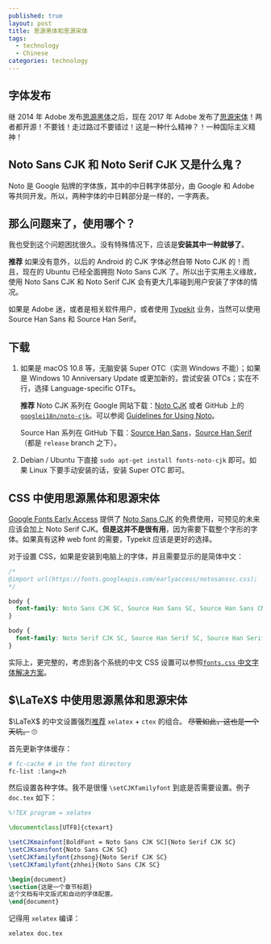 ```yaml
---
published: true
layout: post
title: 思源黑体和思源宋体
tags:
  - technology
  - Chinese
categories: technology
---
```


## 字体发布

继 2014 年 Adobe 发布[思源黑体](https://blog.typekit.com/alternate/source-han-sans-chs/)之后，现在 2017 年 Adobe 发布了[思源宋体](https://source.typekit.com/source-han-serif/cn/)！两者都开源！不要钱！走过路过不要错过！这是一种什么精神？！一种国际主义精神！

## Noto Sans CJK 和 Noto Serif CJK 又是什么鬼？

Noto 是 Google 贴牌的字体族，其中的中日韩字体部分，由 Google 和 Adobe 等共同开发。所以，两种字体的中日韩部分是一样的，一字两表。

## 那么问题来了，使用哪个？

我也受到这个问题困扰很久。没有特殊情况下，应该是**安装其中一种就够了**。

**推荐** 如果没有意外，以后的 Android 的 CJK 字体必然自带 Noto CJK 的！而且，现在的 Ubuntu 已经全面拥抱 Noto Sans CJK 了。所以出于实用主义缘故，使用 Noto Sans CJK 和 Noto Serif CJK 会有更大几率碰到用户安装了字体的情况。

如果是 Adobe 迷，或者是相关软件用户，或者使用 [Typekit](https://typekit.com/) 业务，当然可以使用 Source Han Sans 和 Source Han Serif。

## 下载

1. 如果是 macOS 10.8 等，无脑安装 Super OTC（实测 Windows 不能）；如果是 Windows 10 Anniversary Update 或更加新的，尝试安装 OTCs；实在不行，选择 Language-specific OTFs。

    **推荐** Noto CJK 系列在 Google 网站下载：[Noto CJK](https://www.google.com/get/noto/help/cjk/) 或者 GitHub 上的 [`googlei18n/noto-cjk`](https://github.com/googlei18n/noto-cjk)。可以参阅 [Guidelines for Using Noto](https://www.google.com/get/noto/help/guidelines/)。

    Source Han 系列在 GitHub 下载：[Source Han Sans](https://github.com/adobe-fonts/source-han-sans/tree/release)，[Source Han Serif](https://github.com/adobe-fonts/source-han-serif/tree/release/)（都是 `release` branch 之下）。

2. Debian / Ubuntu 下直接 `sudo apt-get install fonts-noto-cjk` 即可。如果 Linux 下要手动安装的话，安装 Super OTC 即可。

## CSS 中使用思源黑体和思源宋体

[Google Fonts Early Access](https://fonts.google.com/earlyaccess) 提供了 [Noto Sans CJK](https://fonts.google.com/earlyaccess#Noto+Sans+SC) 的免费使用，可预见的未来应该会加上 Noto Serif CJK。**但是这并不是很有用**，因为需要下载整个字形的字体。如果真有这种 web font 的需要，Typekit 应该是更好的选择。

对于设置 CSS，如果是安装到电脑上的字体，并且需要显示的是简体中文：

```css
/*
@import url(https://fonts.googleapis.com/earlyaccess/notosanssc.css);
*/

body {
  font-family: Noto Sans CJK SC, Source Han Sans SC, Source Han Sans CN, sans-serif;
}
```
```css
body {
  font-family: Noto Serif CJK SC, Source Han Serif SC, Source Han Serif CN, serif;
}
```

实际上，更完整的，考虑到各个系统的中文 CSS 设置可以参照[`fonts.css` 中文字体解决方案](https://zenozeng.github.io/fonts.css/)。

## $\LaTeX$ 中使用思源黑体和思源宋体

$\LaTeX$ 的中文设置强烈[推荐](https://www.fyears.org/2015/06/latex-config-chinese.html) `xelatex` + `ctex` 的组合。 ~~尽管如此，这也是一个天坑。~~ 🙄

首先更新字体缓存：

```bash
# fc-cache # in the font directory
fc-list :lang=zh
```

然后设置各种字体。我不是很懂 `\setCJKfamilyfont` 到底是否需要设置。例子 `doc.tex` 如下：

```latex
%!TEX program = xelatex

\documentclass[UTF8]{ctexart}

\setCJKmainfont[BoldFont = Noto Sans CJK SC]{Noto Serif CJK SC}
\setCJKsansfont{Noto Sans CJK SC}
\setCJKfamilyfont{zhsong}{Noto Serif CJK SC}
\setCJKfamilyfont{zhhei}{Noto Sans CJK SC}

\begin{document}
\section{这是一个章节标题}
这个文档有中文版式和自动的字体配置。
\end{document}
```

记得用 `xelatex` 编译：

```bash
xelatex doc.tex
```
